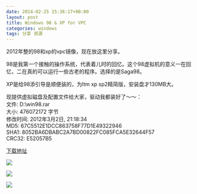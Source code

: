 ```yaml
---
date: 2014-02-25 15:36:17+00:00
layout: post
title: Windows 98 & XP for VPC
categories: windows
tags: 分享 资源
---
```


2012年整的98和xp的vpc镜像，现在放这里分享。

98是我第一个接触的操作系统，代表着儿时的回忆。这个98虚拟机的意义一在回忆，二在真的可以运行一些古老的程序。选择的是Saga98。

XP是给98添引导是顺便装的，为ltm xp sp2精简版，安装盘才130MB大。


现提供虚拟磁盘及配置文件给大家，驱动我都装好了～～：
<br />
文件: D:\win98.rar
<br />
大小: 476072172 字节
<br />
修改时间: 2012年3月2日, 21:18:34
<br />
MD5: 67C5512E1DCC863758F77D1E49322946
<br />
SHA1: 8052BA6DBABC2A7BD00822FC085FCA5E32644F57
<br />
CRC32: E52057B5
 
[下载地址](http://115.com/file/e7l9eonm)

![](https://raw2.github.com/xulihang/xulihang.github.io/master/album/win98/x1.jpg)

![](https://raw2.github.com/xulihang/xulihang.github.io/master/album/win98/x2.jpg)

![](https://raw2.github.com/xulihang/xulihang.github.io/master/album/win98/x3.jpg)


